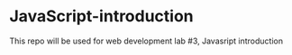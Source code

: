 # JavaScript-introduction
This repo will be used for web development lab #3, Javasript introduction
